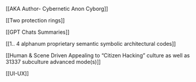 [[AKA Author- Cybernetic Anon Cyborg]]

[[Two protection rings]]

[[GPT Chats Summaries]]

[[1.. 4 alphanum proprietary semantic symbolic architectural codes]]

[[Human & Scene Driven Appealing to “Citizen Hacking” culture as well as 31337 subculture advanced mode(s)]]

[[UI-UX]]